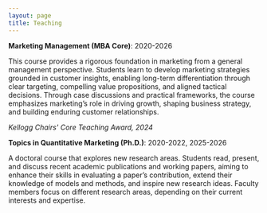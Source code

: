 ```yaml
---
layout: page
title: Teaching
---
```

<b>Marketing Management (MBA Core)</b>: 2020-2026

This course provides a rigorous foundation in marketing from a general management perspective.  Students learn to develop marketing strategies grounded in customer insights, enabling long-term differentiation through clear targeting, compelling value propositions, and aligned tactical decisions. Through case discussions and practical frameworks, the course emphasizes marketing’s role in driving growth, shaping business strategy, and building enduring customer relationships.

<i>Kellogg Chairs' Core Teaching Award, 2024</i>

<b>Topics in Quantitative Marketing (Ph.D.)</b>: 2020-2022, 2025-2026

A doctoral course that explores new research areas. Students read, present, and discuss recent academic publications and working papers, aiming to enhance their skills in evaluating a paper’s contribution, extend their knowledge of models and methods, and inspire new research ideas. Faculty members focus on different research areas, depending on their current interests and expertise.
